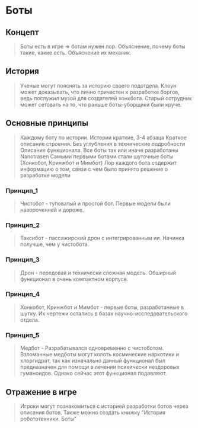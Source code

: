 # Боты

## Концепт
> Боты есть в игре => ботам нужен лор.
> Объяснение, почему боты такие, какие есть. Объяснение их механик.
## История
> Ученые могут пояснять за историю своего подотдела.
> Клоун может доказывать, что лично причастен к разработке боргов, ведь послужил музой для создателей хонкбота.
> Старый сотрудник может сетовать на то, что раньше боты-уборщики были круче.
## Основные принципы
> Каждому боту по истории. Истории краткие, 3-4 абзаца
> Краткое описание строения. Без углубления в технические подробности
> Описание функционала.
> Все боты так или иначе разработаны Nanotrasen
> Самыми первыми ботами стали шуточные боты (Хонкобот, Кринжбот и Мимбот)
> Лор каждого бота содержит информацию о том, связи с чем было принято решение о разработке модели
### Принцип_1
> Чистобот - туповатый и простой бот. Первые модели были навороченней и дороже. 
### Принцип_2
> Таксибот - пассажирский дрон с интегрированным ии. Начинка получше, чем у чистобота.
### Принцип_3
> Дрон - передовая и технически сложная модель. Обширный функционал в очень компактном корпусе.
### Принцип_4
> Хонкобот, Кринжбот и Мимбот - первые боты, разработанные в шутку. Их чертежи остались в базах научно-исследовательского отдела.
### Принцип_5
> Медбот - Разрабатывался одновременно с чистоботом. Взломанные медботы могут колоть космические наркотики и хлоргидрат, так как изначально данный функционал был предназначен для помощи в лечении психически нездоровых гуманоидов. Однако сейчас этот функционал подавляют.
## Отражение в игре
> Игроки могут познакомиться с историей разработки ботов через описания ботов. Также можно создать книжку "История робототехники. Боты"

